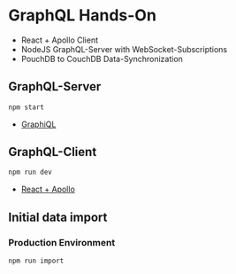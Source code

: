 # GraphQL Hands-On

* React + Apollo Client
* NodeJS GraphQL-Server with WebSocket-Subscriptions
* PouchDB to CouchDB Data-Synchronization

## GraphQL-Server

```bash
npm start
```

* [GraphiQL](http://localhost:8080/graphiql)

## GraphQL-Client

```bash
npm run dev
```

* [React + Apollo](http://localhost:9090)

## Initial data import

### Production Environment

```bash
npm run import
```